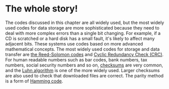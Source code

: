 # The whole story!

The codes discussed in this chapter are all widely used, but the most widely used codes for data storage are more sophisticated because they need to deal with more complex errors than a single bit changing.
For example, if a CD is scratched or a hard disk has a small fault, it's likely to affect many adjacent bits.
These systems use codes based on more advanced mathematical concepts.
The most widely used codes for storage and data transfer are [the Reed-Solomon codes](https://en.wikipedia.org/wiki/Reed_Solomon) and [Cyclic Redundancy Check (CRC)](https://en.wikipedia.org/wiki/CRC32).
For human readable numbers such as bar codes, bank numbers, tax numbers, social security numbers and so on, [checksums](https://en.wikipedia.org/wiki/Checksum) are very common, and the [Luhn algorithm](https://en.wikipedia.org/wiki/Luhn_algorithm) is one of the more widely used.
Larger checksums are also used to check that downloaded files are correct.
The parity method is a form of [Hamming code](https://en.wikipedia.org/wiki/Hamming_code).
